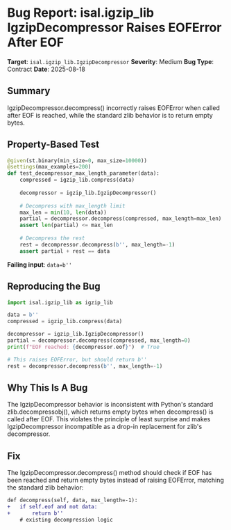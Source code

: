 # Bug Report: isal.igzip_lib IgzipDecompressor Raises EOFError After EOF

**Target**: `isal.igzip_lib.IgzipDecompressor`
**Severity**: Medium
**Bug Type**: Contract
**Date**: 2025-08-18

## Summary

IgzipDecompressor.decompress() incorrectly raises EOFError when called after EOF is reached, while the standard zlib behavior is to return empty bytes.

## Property-Based Test

```python
@given(st.binary(min_size=0, max_size=10000))
@settings(max_examples=200)
def test_decompressor_max_length_parameter(data):
    compressed = igzip_lib.compress(data)
    
    decompressor = igzip_lib.IgzipDecompressor()
    
    # Decompress with max_length limit
    max_len = min(10, len(data))
    partial = decompressor.decompress(compressed, max_length=max_len)
    assert len(partial) <= max_len
    
    # Decompress the rest
    rest = decompressor.decompress(b'', max_length=-1)
    assert partial + rest == data
```

**Failing input**: `data=b''`

## Reproducing the Bug

```python
import isal.igzip_lib as igzip_lib

data = b''
compressed = igzip_lib.compress(data)

decompressor = igzip_lib.IgzipDecompressor()
partial = decompressor.decompress(compressed, max_length=0)
print(f"EOF reached: {decompressor.eof}")  # True

# This raises EOFError, but should return b''
rest = decompressor.decompress(b'', max_length=-1)
```

## Why This Is A Bug

The IgzipDecompressor behavior is inconsistent with Python's standard zlib.decompressobj(), which returns empty bytes when decompress() is called after EOF. This violates the principle of least surprise and makes IgzipDecompressor incompatible as a drop-in replacement for zlib's decompressor.

## Fix

The IgzipDecompressor.decompress() method should check if EOF has been reached and return empty bytes instead of raising EOFError, matching the standard zlib behavior:

```diff
def decompress(self, data, max_length=-1):
+   if self.eof and not data:
+       return b''
    # existing decompression logic
```